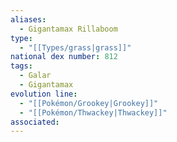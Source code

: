 ```yaml
---
aliases:
  - Gigantamax Rillaboom
type:
  - "[[Types/grass|grass]]"
national dex number: 812
tags:
  - Galar
  - Gigantamax
evolution line:
  - "[[Pokémon/Grookey|Grookey]]"
  - "[[Pokémon/Thwackey|Thwackey]]"
associated: 
---
```

